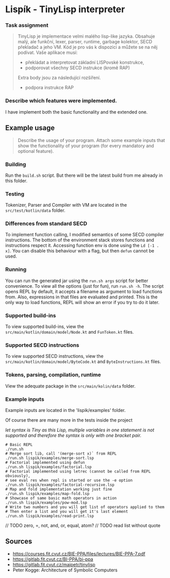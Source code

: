 # Lispík - TinyLisp interpreter

### Task assignment

> TinyLisp je implementace velmi malého lisp-like jazyka. Obsahuje malý, ale funkční, lexer, parser, runtime, garbage kolektor, SECD překladač a jeho VM. Kód je pro vás k dispozici a můžete se na něj podívat.
> Vaše aplikace musí:
> - překládat a interpretovat základní LISPovské konstrukce,
> - podporovat všechny SECD instrukce (kromě RAP)
>
> Extra body jsou za následující rozšíření.
> - podpora instrukce RAP

### Describe which features were implemented.

I have implement both the basic functionality and the extended one.

## Example usage

>Describe the usage of your program.
>Attach some example inputs that show the functionality of your program (for every mandatory and optional feature).

### Building
Run the `build.sh` script. But there will be the latest build from me already in this folder.

### Testing
Tokenizer, Parser and Compiler with VM are located in the `src/test/kotlin/data` folder.

### Differences from standard SECD
To implement function calling, I modified semantics of some SECD compiler instructions.
The bottom of the environment stack stores functions and instructions respect it.
Accessing function env is done using the `Ld [-1 . x]`.
You can disable this behaviour with a flag, but then `defun` cannot be used.

### Running
You can run the generated jar using the `run.sh args` script for better convenience.
To view all the options (just for fun), run `run.sh -h`.
The script opens REPL by default, it accepts a filename as argument to load functions from.
Also, expressions in that files are evaluated and printed.
This is the only way to load functions, REPL will show an error if you try to do it later.

### Supported build-ins
To view supported build-ins, view the `src/main/kotlin/domain/model/Node.kt` and `FunToken.kt` files.

### Supported SECD instructions
To view supported SECD instructions, view the `src/main/kotlin/domain/model/ByteCode.kt` and `ByteInstructions.kt` files.

### Tokens, parsing, compilation, runtime
View the adequate package in the `src/main/kolin/data` folder.

### Example inputs
Example inputs are located in the 'lispik/examples' folder.

Of course there are many more in the tests inside the project

*let syntax is Tiny as this Lisp, multiple variables in one statement is not supported
and therefore the syntax is only with one bracket pair.*

```shell
# Basic REPL
./run.sh
# Merge sort lib, call '(merge-sort x)` from REPL
./run.sh lispik/examples/merge-sort.lsp
# Factorial implemented using defun
./run.sh lispik/examples/factorial.lsp
# Factorial implemented using letrec (cannot be called from REPL obviously),
# see eval res when repl is started or use the -e option
./run.sh lispik/examples/factorial-recursive.lsp
# Map and fold implementation working just fine
./run.sh lispik/examples/map-fold.lsp
# Showcase of same basic math operators in action
./run.sh lispik/examples/pow-mod.lsp
# Write two numbers and you will get list of operators applied to them
# Then enter a list and you will get it's last element
./run.sh lispik/examples/read-print.lsp
```

// TODO zero, =, not, and, or, equal, atom?
// TODO read list without quote

## Sources
 - https://courses.fit.cvut.cz/BIE-PPA/files/lectures/BIE-PPA-7.pdf
 - https://gitlab.fit.cvut.cz/BI-PPA/bi-ppa
 - https://gitlab.fit.cvut.cz/majpetr/tinylisp
 - Peter Kogge: Architecture of Symbolic Computers




